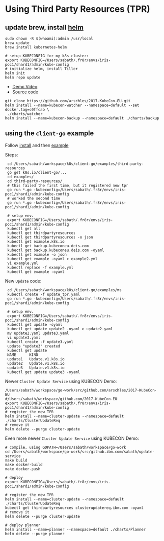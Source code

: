 # Using Third Party Resources (TPR)
## update brew, install [helm](https://github.com/kubernetes/helm/blob/master/docs/quickstart.md)

```console
sudo chown -R $(whoami):admin /usr/local
brew update
brew install kubernetes-helm

# setup KUBECONFIG for my k8s cluster:
export KUBECONFIG=/Users/sabath/.fr8r/envs/iris-poc1/shard1/admin/kube-config
# initialize helm, install Tiller
helm init
helm repo update
```

- [Demo Video](https://www.youtube.com/watch?v=qiB4RxCDC8o)
- [Source code](https://github.com/arschles/2017-KubeCon-EU)

```console
git clone https://github.com/arschles/2017-KubeCon-EU.git
helm install --name=kubecon-watcher --namespace=default --set docker.tag=c0ffcab \
 ./charts/watcher
helm install --name=kubecon-backup --namespace=default ./charts/backup
```

## using the `client-go` example

Follow [install](https://github.com/kubernetes/client-go/blob/master/INSTALL.md)
and then [example](https://github.com/kubernetes/client-go/tree/master/examples/third-party-resources)

Steps:
```console
 cd /Users/sabath/workspace/k8s/client-go/examples/third-party-resources
 go get k8s.io/client-go/...
 cd examples/
 cd third-party-resources/
 # this failed the first time, but it registered new tpr
 go run *.go -kubeconfig=/Users/sabath/.fr8r/envs/iris-poc1/shard1/admin/kube-config
 # worked the second time
 go run *.go -kubeconfig=/Users/sabath/.fr8r/envs/iris-poc1/shard1/admin/kube-config

 # setup env.
 export KUBECONFIG=/Users/sabath/.fr8r/envs/iris-poc1/shard1/admin/kube-config
 kubectl get all
 kubectl get thirdpartyresources
 kubectl get thirdpartyresources -o json
 kubectl get example.k8s.io
 kubectl get backup.kubeconeu.deis.com
 kubectl get backup.kubeconeu.deis.com -oyaml
 kubectl get example -o json
 kubectl get example -oyaml > example2.yml
 vi example.yml
 kubectl replace -f example.yml
 kubectl get example -oyaml
```

New `Update` code:
```console
 cd /Users/sabath/workspace/k8s/client-go/examples/ms
 kubectl create -f update_tpr.yaml
 go run *.go -kubeconfig=/Users/sabath/.fr8r/envs/iris-poc1/shard1/admin/kube-config

 # setup env.
 export KUBECONFIG=/Users/sabath/.fr8r/envs/iris-poc1/shard1/admin/kube-config
 kubectl get update -oyaml
 kubectl get update update2 -oyaml > update2.yaml
 mv update2.yaml update3.yaml
 vi update3.yaml
 kubectl create -f update3.yaml
 update "update3" created
 kubectl get update
 NAME      KIND
 update1   Update.v1.k8s.io
 update2   Update.v1.k8s.io
 update3   Update.v1.k8s.io
 kubectl get update update3 -oyaml

```
Newer `Cluster Update Service` using KUBECON Demo:

```Console
/Users/sabath/workspace/go-work/src/github.com/arschles/2017-KubeCon-EU
#/Users/sabath/workspace/github.com/2017-KubeCon-EU
export KUBECONFIG=/Users/sabath/.fr8r/envs/iris-poc1/shard1/admin/kube-config
# register the new TPR
helm install --name=cluster-update --namespace=default ./charts/ClusterUpdateReq
# remove it
helm delete --purge cluster-update

```

Even more newer `Cluster Update Service` using KUBECON Demo:

```Console
# compile, using GOPATH=/Users/sabath/workspace/go-work
cd /Users/sabath/workspace/go-work/src/github.ibm.com/sabath/update-service
make build
make docker-build
make docker-push

# deploy
export KUBECONFIG=/Users/sabath/.fr8r/envs/iris-poc1/shard1/admin/kube-config

# register the new TPR
helm install --name=cluster-update --namespace=default ./charts/ClusterUpdateReq
kubectl get thirdpartyresources clusterupdatereq.ibm.com -oyaml
# remove it
helm delete --purge cluster-update

# deploy planner
helm install --name=planner --namespace=default ./charts/Planner
helm delete --purge planner

```
